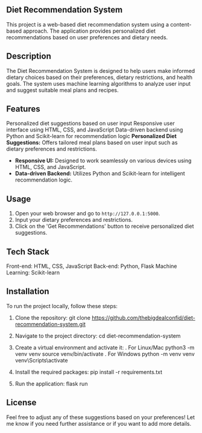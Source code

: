 ## Diet Recommendation System
This project is a web-based diet recommendation system using a content-based approach. The application provides personalized diet recommendations based on user preferences and dietary needs.

## Description
The Diet Recommendation System is designed to help users make informed dietary choices based on their preferences, dietary restrictions, and health goals. The system uses machine learning algorithms to analyze user input and suggest suitable meal plans and recipes.


## Features
Personalized diet suggestions based on user input
Responsive user interface using HTML, CSS, and JavaScript
Data-driven backend using Python and Scikit-learn for recommendation logic
**Personalized Diet Suggestions:** Offers tailored meal plans based on user input such as dietary preferences and restrictions.
- **Responsive UI:** Designed to work seamlessly on various devices using HTML, CSS, and JavaScript.
- **Data-driven Backend:** Utilizes Python and Scikit-learn for intelligent recommendation logic.

## Usage
1. Open your web browser and go to `http://127.0.0.1:5000`.
2. Input your dietary preferences and restrictions.
3. Click on the 'Get Recommendations' button to receive personalized diet suggestions.


## Tech Stack
Front-end: HTML, CSS, JavaScript
Back-end: Python, Flask
Machine Learning: Scikit-learn


## Installation

To run the project locally, follow these steps:
1. Clone the repository:
   git clone https://github.com/thebigdealconfid/diet-recommendation-system.git

2. Navigate to the project directory:
    cd diet-recommendation-system
   
3. Create a virtual environment and activate it:
    . For Linux/Mac
       python3 -m venv venv
       source venv/bin/activate
    . For Windows
       python -m venv venv
       venv\Scripts\activate


4. Install the required packages:
      pip install -r requirements.txt

5. Run the application:
   flask run

## License

Feel free to adjust any of these suggestions based on your preferences! Let me know if you need further assistance or if you want to add more details.




   
